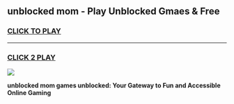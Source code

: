 
## unblocked mom - Play Unblocked Gmaes & Free
<h3>
<a href="https://news.freeplayer.one?title=unblocked_mom&ref=23F">CLICK TO PLAY</a></h3>
<hr>

<h3>
<a href="https://news.freeplayer.one?title=unblocked_mom&ref=23F">CLICK 2 PLAY</a>
  
</h3>

<a href="https://news.freeplayer.one?title=unblocked_mom&ref=23F/"><img src="https://clearcache.store/games.png"></a>


**unblocked mom games unblocked: Your Gateway to Fun and Accessible Online Gaming**

